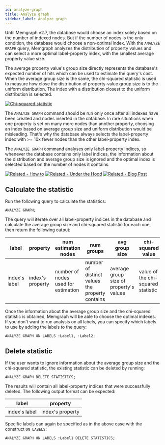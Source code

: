 ```yaml
---
id: analyze-graph
title: Analyze graph
sidebar_label: Analyze graph
---
```


Until Memgraph v2.7, the database would choose an index solely based on the number of indexed nodes. But if the number of nodes is the only condition, the database would choose a non-optimal index. With the `ANALYZE GRAPH` query, Memgraph analyzes the distribution of property values and can select a more optimal label-property index, with the smallest average property value size. 

The average property value's group size directly represents the database's expected number of hits which can be used to estimate the query's cost. When the average group size is the same, the chi-squared statistic is used to measure how close the distribution of property-value group size is to the uniform distribution. The index with a distribution closest to the uniform distribution is selected.


<a href="https://latex.codecogs.com/gif.image?\dpi{110}\chi^2&space;=&space;\sum_{i}\frac{(E_i-O_i)^2}{E_i}" target="_blank"><img src="https://latex.codecogs.com/gif.image?\dpi{110}\chi^2&space;=&space;\sum_{i}\frac{(E_i-O_i)^2}{E_i}" title="Chi-squared statistic" /></a>


The `ANALYZE GRAPH` command should be run only once after all indexes have been created and nodes inserted in the database. In rare situations when one property is set on many more nodes than another property, choosing an index based on average group size and uniform distribution would be misleading. That's why the database always selects the label-property index with >= 10x fewer nodes than the other label-property index.

The `ANALYZE GRAPH` command analyses only label-property indices, so whenever the database contains only label indices, the information about the distribution and average group size is ignored and the optimal index is selected based on the number of nodes it contains.


[![Related - How
to](https://img.shields.io/static/v1?label=Related&message=How-to&color=blue&style=for-the-badge)](/how-to-guides/indexes.md)
[![Related - Under the
Hood](https://img.shields.io/static/v1?label=Related&message=Under%20the%20hood&color=orange&style=for-the-badge)](/under-the-hood/indexing.md)
[![Related - Blog
Post](https://img.shields.io/static/v1?label=Related&message=Blog%20post&color=9C59DB&style=for-the-badge)](https://memgraph.com/blog/implementing-data-replication)


## Calculate the statistic

Run the following query to calculate the statistics:

```cypher
ANALYZE GRAPH;
```

The query will iterate over all label-property indices in the database and calculate the average group size and chi-squared statistic for each one, then return the following output:

| label | property | num estimation nodes | num groups | avg group size | chi-squared value | 
| ----- | -------- | -------------------- | ---------- | -------------- | ----------------- |
| index's label | index's property | number of nodes used for estimation | number of distinct values the property contains | average group size of property's values | value of the chi-squared statistic |


Once the information about the average group size and the chi-squared statistic is obtained, Memgraph will be able to choose the optimal indexes.
If you don't want to run analysis on all labels, you can specify which labels to use by adding the labels to the query:

```cypher
ANALYZE GRAPH ON LABELS :Label1, :Label2;
```

## Delete statistic

If the user wants to ignore information about the average group size and the chi-squared statistic, the existing statistic can be deleted by running:

```cypher
ANALYZE GRAPH DELETE STATISTICS;
```

The results will contain all label-property indices that were successfully deleted. The following output format can be expected:

| label | property |
| ----- | -------- |
| index's label | index's property |

Specific labels can again be specified as in the above case with the construct `ON LABELS`:

```cypher
ANALYZE GRAPH ON LABELS :Label1 DELETE STATISTICS;
```